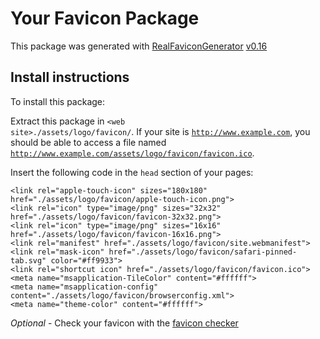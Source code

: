 # Your Favicon Package

This package was generated with [RealFaviconGenerator](https://realfavicongenerator.net/) [v0.16](https://realfavicongenerator.net/change_log#v0.16)

## Install instructions

To install this package:

Extract this package in <code>&lt;web site&gt;./assets/logo/favicon/</code>. If your site is <code>http://www.example.com</code>, you should be able to access a file named <code>http://www.example.com/assets/logo/favicon/favicon.ico</code>.

Insert the following code in the `head` section of your pages:

    <link rel="apple-touch-icon" sizes="180x180" href="./assets/logo/favicon/apple-touch-icon.png">
    <link rel="icon" type="image/png" sizes="32x32" href="./assets/logo/favicon/favicon-32x32.png">
    <link rel="icon" type="image/png" sizes="16x16" href="./assets/logo/favicon/favicon-16x16.png">
    <link rel="manifest" href="./assets/logo/favicon/site.webmanifest">
    <link rel="mask-icon" href="./assets/logo/favicon/safari-pinned-tab.svg" color="#ff9933">
    <link rel="shortcut icon" href="./assets/logo/favicon/favicon.ico">
    <meta name="msapplication-TileColor" content="#ffffff">
    <meta name="msapplication-config" content="./assets/logo/favicon/browserconfig.xml">
    <meta name="theme-color" content="#ffffff">

*Optional* - Check your favicon with the [favicon checker](https://realfavicongenerator.net/favicon_checker)